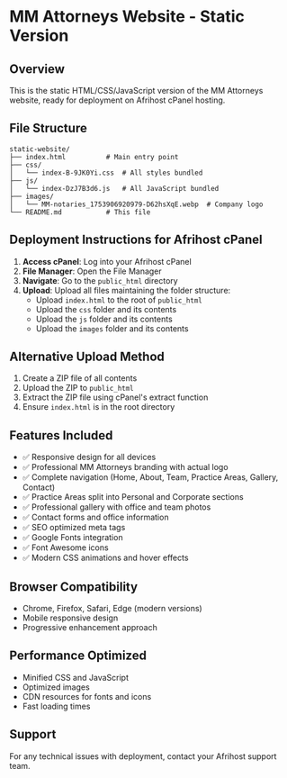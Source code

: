 # MM Attorneys Website - Static Version

## Overview
This is the static HTML/CSS/JavaScript version of the MM Attorneys website, ready for deployment on Afrihost cPanel hosting.

## File Structure
```
static-website/
├── index.html          # Main entry point
├── css/
│   └── index-B-9JK0Yi.css  # All styles bundled
├── js/
│   └── index-DzJ7B3d6.js   # All JavaScript bundled
├── images/
│   └── MM-notaries_1753906920979-D62hsXqE.webp  # Company logo
└── README.md           # This file
```

## Deployment Instructions for Afrihost cPanel

1. **Access cPanel**: Log into your Afrihost cPanel
2. **File Manager**: Open the File Manager
3. **Navigate**: Go to the `public_html` directory
4. **Upload**: Upload all files maintaining the folder structure:
   - Upload `index.html` to the root of `public_html`
   - Upload the `css` folder and its contents
   - Upload the `js` folder and its contents  
   - Upload the `images` folder and its contents

## Alternative Upload Method
1. Create a ZIP file of all contents
2. Upload the ZIP to `public_html`
3. Extract the ZIP file using cPanel's extract function
4. Ensure `index.html` is in the root directory

## Features Included
- ✅ Responsive design for all devices
- ✅ Professional MM Attorneys branding with actual logo
- ✅ Complete navigation (Home, About, Team, Practice Areas, Gallery, Contact)
- ✅ Practice Areas split into Personal and Corporate sections
- ✅ Professional gallery with office and team photos
- ✅ Contact forms and office information
- ✅ SEO optimized meta tags
- ✅ Google Fonts integration
- ✅ Font Awesome icons
- ✅ Modern CSS animations and hover effects

## Browser Compatibility
- Chrome, Firefox, Safari, Edge (modern versions)
- Mobile responsive design
- Progressive enhancement approach

## Performance Optimized
- Minified CSS and JavaScript
- Optimized images
- CDN resources for fonts and icons
- Fast loading times

## Support
For any technical issues with deployment, contact your Afrihost support team.